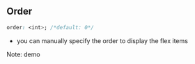 ## Order

```css
order: <int>; /*default: 0*/
```

- you can manually specify the order to display the flex items


Note:
demo
